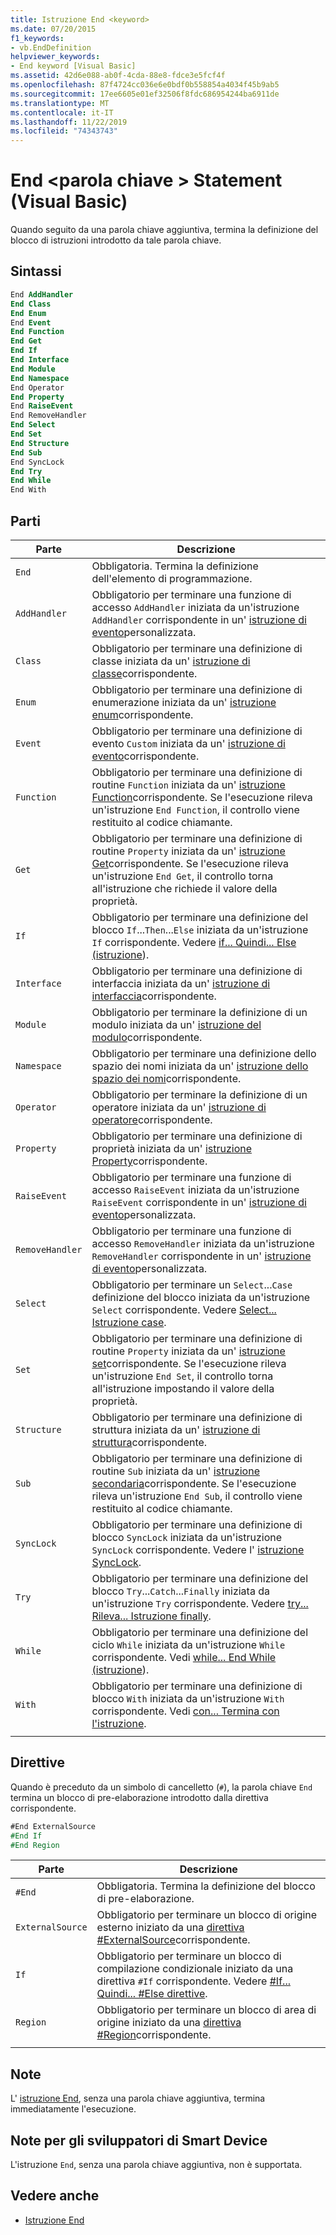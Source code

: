 ```yaml
---
title: Istruzione End <keyword>
ms.date: 07/20/2015
f1_keywords:
- vb.EndDefinition
helpviewer_keywords:
- End keyword [Visual Basic]
ms.assetid: 42d6e088-ab0f-4cda-88e8-fdce3e5fcf4f
ms.openlocfilehash: 87f4724cc036e6e0bdf0b558854a4034f45b9ab5
ms.sourcegitcommit: 17ee6605e01ef32506f8fdc686954244ba6911de
ms.translationtype: MT
ms.contentlocale: it-IT
ms.lasthandoff: 11/22/2019
ms.locfileid: "74343743"
---
```

# <a name="end-keyword-statement-visual-basic"></a>End \<parola chiave > Statement (Visual Basic)

Quando seguito da una parola chiave aggiuntiva, termina la definizione del blocco di istruzioni introdotto da tale parola chiave.

## <a name="syntax"></a>Sintassi

```vb
End AddHandler
End Class
End Enum
End Event
End Function
End Get
End If
End Interface
End Module
End Namespace
End Operator
End Property
End RaiseEvent  
End RemoveHandler  
End Select
End Set
End Structure
End Sub
End SyncLock
End Try
End While
End With  
```  
  
## <a name="parts"></a>Parti

|Parte|Descrizione|
|---|---|
|`End`|Obbligatoria. Termina la definizione dell'elemento di programmazione.|
|`AddHandler`|Obbligatorio per terminare una funzione di accesso `AddHandler` iniziata da un'istruzione `AddHandler` corrispondente in un' [istruzione di evento](event-statement.md)personalizzata.|
|`Class`|Obbligatorio per terminare una definizione di classe iniziata da un' [istruzione di classe](class-statement.md)corrispondente.|
|`Enum`|Obbligatorio per terminare una definizione di enumerazione iniziata da un' [istruzione enum](enum-statement.md)corrispondente.|
|`Event`|Obbligatorio per terminare una definizione di evento `Custom` iniziata da un' [istruzione di evento](event-statement.md)corrispondente.|  
|`Function`|Obbligatorio per terminare una definizione di routine `Function` iniziata da un' [istruzione Function](function-statement.md)corrispondente. Se l'esecuzione rileva un'istruzione `End Function`, il controllo viene restituito al codice chiamante.|
|`Get`|Obbligatorio per terminare una definizione di routine `Property` iniziata da un' [istruzione Get](get-statement.md)corrispondente. Se l'esecuzione rileva un'istruzione `End Get`, il controllo torna all'istruzione che richiede il valore della proprietà.|
|`If`|Obbligatorio per terminare una definizione del blocco `If`...`Then`...`Else` iniziata da un'istruzione `If` corrispondente. Vedere [if... Quindi... Else (istruzione](if-then-else-statement.md)).|
|`Interface`|Obbligatorio per terminare una definizione di interfaccia iniziata da un' [istruzione di interfaccia](interface-statement.md)corrispondente.|
|`Module`|Obbligatorio per terminare la definizione di un modulo iniziata da un' [istruzione del modulo](module-statement.md)corrispondente.|
|`Namespace`|Obbligatorio per terminare una definizione dello spazio dei nomi iniziata da un' [istruzione dello spazio dei nomi](namespace-statement.md)corrispondente.|
|`Operator`|Obbligatorio per terminare la definizione di un operatore iniziata da un' [istruzione di operatore](operator-statement.md)corrispondente.|
|`Property`|Obbligatorio per terminare una definizione di proprietà iniziata da un' [istruzione Property](property-statement.md)corrispondente.|
|`RaiseEvent`|Obbligatorio per terminare una funzione di accesso `RaiseEvent` iniziata da un'istruzione `RaiseEvent` corrispondente in un' [istruzione di evento](event-statement.md)personalizzata.|
|`RemoveHandler`|Obbligatorio per terminare una funzione di accesso `RemoveHandler` iniziata da un'istruzione `RemoveHandler` corrispondente in un' [istruzione di evento](event-statement.md)personalizzata.|
|`Select`|Obbligatorio per terminare un `Select`...`Case` definizione del blocco iniziata da un'istruzione `Select` corrispondente. Vedere [Select... Istruzione case](select-case-statement.md).  
|`Set`|Obbligatorio per terminare una definizione di routine `Property` iniziata da un' [istruzione set](set-statement.md)corrispondente. Se l'esecuzione rileva un'istruzione `End Set`, il controllo torna all'istruzione impostando il valore della proprietà.  
|`Structure`|Obbligatorio per terminare una definizione di struttura iniziata da un' [istruzione di struttura](structure-statement.md)corrispondente.  
|`Sub`|Obbligatorio per terminare una definizione di routine `Sub` iniziata da un' [istruzione secondaria](sub-statement.md)corrispondente. Se l'esecuzione rileva un'istruzione `End Sub`, il controllo viene restituito al codice chiamante.  
|`SyncLock`|Obbligatorio per terminare una definizione di blocco `SyncLock` iniziata da un'istruzione `SyncLock` corrispondente. Vedere l' [istruzione SyncLock](synclock-statement.md).  
|`Try`|Obbligatorio per terminare una definizione del blocco `Try`...`Catch`...`Finally` iniziata da un'istruzione `Try` corrispondente. Vedere [try... Rileva... Istruzione finally](try-catch-finally-statement.md).  
|`While`|Obbligatorio per terminare una definizione del ciclo `While` iniziata da un'istruzione `While` corrispondente. Vedi [while... End While (istruzione](while-end-while-statement.md)).  
|`With`| Obbligatorio per terminare una definizione di blocco `With` iniziata da un'istruzione `With` corrispondente. Vedi [con... Termina con l'istruzione](with-end-with-statement.md).  
|||
  
## <a name="directives"></a>Direttive

Quando è preceduto da un simbolo di cancelletto (`#`), la parola chiave `End` termina un blocco di pre-elaborazione introdotto dalla direttiva corrispondente.  

```vb
#End ExternalSource
#End If
#End Region
```

|Parte|Descrizione|
|---|---|
|`#End`|Obbligatoria. Termina la definizione del blocco di pre-elaborazione.|
|`ExternalSource`|Obbligatorio per terminare un blocco di origine esterno iniziato da una [direttiva #ExternalSource](../directives/externalsource-directive.md)corrispondente.|
|`If`|Obbligatorio per terminare un blocco di compilazione condizionale iniziato da una direttiva `#If` corrispondente. Vedere [#If... Quindi... #Else direttive](../directives/if-then-else-directives.md).|
|`Region`|Obbligatorio per terminare un blocco di area di origine iniziato da una [direttiva #Region](../directives/region-directive.md)corrispondente.|
|||

## <a name="remarks"></a>Note

L' [istruzione End](end-statement.md), senza una parola chiave aggiuntiva, termina immediatamente l'esecuzione.

## <a name="smart-device-developer-notes"></a>Note per gli sviluppatori di Smart Device  

L'istruzione `End`, senza una parola chiave aggiuntiva, non è supportata.  
  
## <a name="see-also"></a>Vedere anche

- [Istruzione End](end-statement.md)
